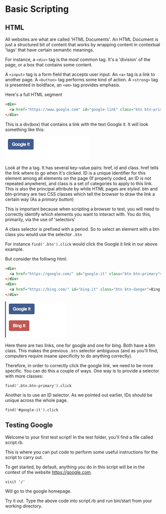 # Basic Scripting

## HTML

All websites are what are called 'HTML Documents'. An HTML Document is just a structured bit of content that works by wrapping content in contextual 'tags' that have certain semantic meanings.

For instance, a `<div>` tag is the most common tag. It's a 'division' of the page, or a box that contains some content.

A `<input>` tag is a form field that accepts user input. An `<a>` tag is a link to another page. A `<button>` tag performs some kind of action. A `<strong>` tag is presented in boldface, an `<em>` tag provides emphasis.

Here's a full HTML segment

```html
<div>
  <a href="https://www.google.com" id="google-link" class="btn btn-primary">Google it</a>
</div>
```

This is a div(box) that contains a link with the text Google it. It will look something like this:

![Google It](./google-it.png)

Look at the a tag. It has several key-value pairs: href, id and class. href tells the link where to go when it's clicked. ID is a unique identifier for this element among all elements on the page (If properly coded, an ID is not repeated anywhere), and class is a set of categories to apply to this link. This is also the principal attribute by while HTML pages are *styled*. btn and btn-primary are two CSS classes which tell the browser to draw the link a certain way (As a *primary button*)

This is important because when scripting a browser to test, you will need to correctly identify which elements you want to interact with. You do this, primarily, via the use of 'selectors'

A class selector is prefixed with a period. So to select an element with a btn class you would use the selector `.btn`

For instance `find('.btn').click` would click the Google it link in our above example.

But consider the folliwng html:

```html
<div>
  <a href="https://google.com/" id="google-it" class="btn btn-primary">Google It</a>
</div>
<div>
  <a href="https://bing.com/" id="bing-it" class="btn btn-danger">Bing It</a>
</div>
```

![Google or Bing](./google-or-bing.png)

Here there are two links, one for google and one for bing. Both have a btn class. This makes the previous `.btn` selector ambiguous (and as you'll find, computers require insane specificity to do anything correctly).

Therefore, in order to correctly click the google link, we need to be more specific. You can do this a couple of ways. One way is to provide a selector with more classes:

```
find('.btn.btn-primary').click
```

Another is to use an ID selector. As we pointed out earlier, IDs should be unique across the whole page.

```
find('#google-it').click
```


## Testing Google

Welcome to your first test script! In the test folder, you'll find a file called script.rb.

This is where you can put code to perform some useful instructions for the script to carry out.

To get started, by default, anything you do in this script will be in the context of the website https://google.com.

```
visit '/'
```

Will go to the google homepage.

Try it out. Type the above code into script.rb and run bin/start from your working directory.
